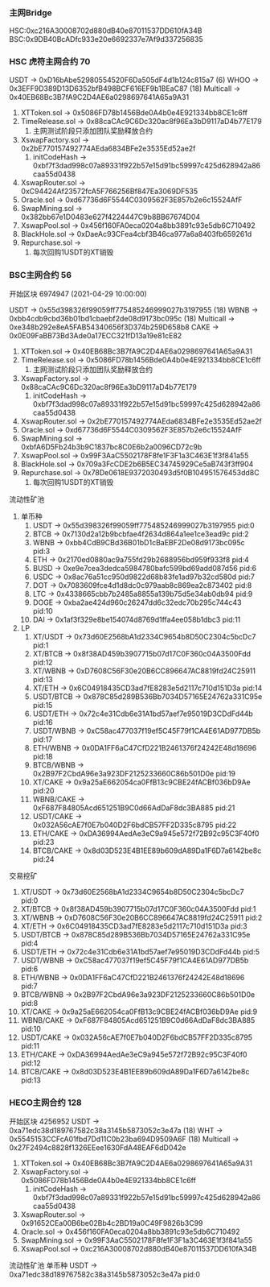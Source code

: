 ### 主网Bridge
HSC:0xc216A30008702d880dB40e87011537DD610fA34B
BSC:0x9DB40BcADfc933e20e6692337e7Af9d337256835

### HSC 虎符主网合约 70
USDT -> 0xD16bAbe52980554520F6Da505dF4d1b124c815a7 (6)
WHOO -> 0x3EFF9D389D13D6352bfB498BCF616EF9b1BEaC87 (18)
Multicall -> 0x40EB68Bc3B7fA9C2D4AE6a0298697641A65a9A31

1. XTToken.sol -> 0x5086FD78b1456Bde0A4b0e4E921334bb8CE1c6ff
2. TimeRelease.sol -> 0x88caCAc9C6Dc320ac8f96Ea3bD9117aD4b77E179
    1. 主网测试阶段只添加团队奖励释放合约
3. XswapFactory.sol -> 0x2bE770157492774AEda6834BFe2e3535Ed52ae2f
    1. initCodeHash -> 0xbf7f3dad998c07a89331f922b57e15d91bc59997c425d628942a86caa55d0438
4. XswapRouter.sol -> 0xC94424Af23572fcA5F766256Bf847Ea3069DF535
5. Oracle.sol -> 0xd67736d6F5544C0309562F3E857b2e6c15524AfF
6. SwapMining.sol -> 0x382bb67e1D0483e627f4224447C9b8BB67674D04
7. XswapPool.sol -> 0x456f160FA0eca0204a8bb3891c93e5db6C710492
8. BlackHole.sol -> 0xDaeAc93CFea4cbf3B46ca977a6a8403fb659261d
9. Repurchase.sol -> 
    1. 每次回购1USDT的XT销毁










### BSC主网合约 56
开始区块 6974947 (2021-04-29 10:00:00)

USDT -> 0x55d398326f99059ff775485246999027b3197955 (18)
WBNB -> 0xbb4cdb9cbd36b01bd1cbaebf2de08d9173bc095c (18)
Multicall -> 0xe348b292e8eA5FAB54340656f3D374b259D658b8
CAKE -> 0x0E09FaBB73Bd3Ade0a17ECC321fD13a19e81cE82

1. XTToken.sol -> 0x40EB68Bc3B7fA9C2D4AE6a0298697641A65a9A31
2. TimeRelease.sol -> 0x5086FD78b1456Bde0A4b0e4E921334bb8CE1c6ff
    1. 主网测试阶段只添加团队奖励释放合约
3. XswapFactory.sol -> 0x88caCAc9C6Dc320ac8f96Ea3bD9117aD4b77E179
    1. initCodeHash -> 0xbf7f3dad998c07a89331f922b57e15d91bc59997c425d628942a86caa55d0438
4. XswapRouter.sol -> 0x2bE770157492774AEda6834BFe2e3535Ed52ae2f
5. Oracle.sol -> 0xd67736d6F5544C0309562F3E857b2e6c15524AfF
6. SwapMining.sol -> 0xbfA6D5Fb24b3b9C1837bc8C0E6b2a0096CD72c9b
7. XswapPool.sol -> 0x99F3AaC5502178F8fe1F3F1a3C463E1f3f841a55
8. BlackHole.sol -> 0x709a3FcCDE2b6B5EC34745929Ce5aB743f3ff904
9. Repurchase.sol -> 0x78De0618E9372030493d5f0B104951576453dd8C
    1. 每次回购1USDT的XT销毁


流动性矿池
1. 单币种 
    1. USDT -> 0x55d398326f99059ff775485246999027b3197955  pid:0
    2. BTCB	-> 0x7130d2a12b9bcbfae4f2634d864a1ee1ce3ead9c  pid:2
    3. WBNB -> 0xbb4CdB9CBd36B01bD1cBaEBF2De08d9173bc095c  pid:3
    4. ETH -> 0x2170ed0880ac9a755fd29b2688956bd959f933f8   pid:4
    5. BUSD -> 0xe9e7cea3dedca5984780bafc599bd69add087d56  pid:6
    6. USDC -> 0x8ac76a51cc950d9822d68b83fe1ad97b32cd580d  pid:7
    7. DOT -> 0x7083609fce4d1d8dc0c979aab8c869ea2c873402   pid:8
    8. LTC -> 0x4338665cbb7b2485a8855a139b75d5e34ab0db94   pid:9
    9. DOGE -> 0xba2ae424d960c26247dd6c32edc70b295c744c43  pid:10
    10. DAI -> 0x1af3f329e8be154074d8769d1ffa4ee058b1dbc3  pid:11
2. LP
    1. XT/USDT -> 0x73d60E2568bA1d2334C9654b8D50C2304c5bcDc7 pid:1
    2. XT/BTCB -> 0x8f38AD459b3907715b07d17C0F360c04A3500Fdd pid:12
    3. XT/WBNB -> 0xD7608C56F30e20B6CC896647AC8819fd24C25911 pid:13
    4. XT/ETH -> 0x6C04918435CD3ad7fE8283e5d2117c710d151D3a pid:14
    5. USDT/BTCB -> 0x878C85d289B536Bb7034D57165E24762a331C95e pid:15
    6. USDT/ETH -> 0x72c4e31Cdb6e31A1bd57aef7e95019D3CDdFd44b pid:16
    7. USDT/WBNB -> 0xC58ac477037f19ef5C45F79f1CA4E61AD977DB5b pid:17
    8. ETH/WBNB -> 0x0DA1FF6aC47CfD221B2461376f24242E48d18696 pid:18
    9. BTCB/WBNB -> 0x2B97F2CbdA96e3a923DF2125233660C86b501D0e pid:19
    10. XT/CAKE -> 0x9a25aE662054ca0FfB13c9CBE24fACBf036bD9Ae pid:20
    11. WBNB/CAKE -> 0xF687F84805Acd651251B9C0d66AdDaF8dc3BA885 pid:21
    12. USDT/CAKE -> 0x032A56cAE7f0E7b040D2F6bdCB57FF2D335c8795 pid:22
    13. ETH/CAKE -> 0xDA36994AedAe3eC9a945e572f72B92c95C3F40f0 pid:23
    14. BTCB/CAKE -> 0x8d03D523E4B1EE89b609dA89Da1F6D7a6142be8c pid:24

交易挖矿
1. XT/USDT -> 0x73d60E2568bA1d2334C9654b8D50C2304c5bcDc7 pid:0
2. XT/BTCB -> 0x8f38AD459b3907715b07d17C0F360c04A3500Fdd pid:1
3. XT/WBNB -> 0xD7608C56F30e20B6CC896647AC8819fd24C25911 pid:2
4. XT/ETH -> 0x6C04918435CD3ad7fE8283e5d2117c710d151D3a pid:3
5. USDT/BTCB -> 0x878C85d289B536Bb7034D57165E24762a331C95e pid:4
6. USDT/ETH -> 0x72c4e31Cdb6e31A1bd57aef7e95019D3CDdFd44b pid:5
7. USDT/WBNB -> 0xC58ac477037f19ef5C45F79f1CA4E61AD977DB5b pid:6
8. ETH/WBNB -> 0x0DA1FF6aC47CfD221B2461376f24242E48d18696 pid:7
9. BTCB/WBNB -> 0x2B97F2CbdA96e3a923DF2125233660C86b501D0e pid:8
10. XT/CAKE -> 0x9a25aE662054ca0FfB13c9CBE24fACBf036bD9Ae pid:9
11. WBNB/CAKE -> 0xF687F84805Acd651251B9C0d66AdDaF8dc3BA885 pid:10
12. USDT/CAKE -> 0x032A56cAE7f0E7b040D2F6bdCB57FF2D335c8795 pid:11
13. ETH/CAKE -> 0xDA36994AedAe3eC9a945e572f72B92c95C3F40f0 pid:12
14. BTCB/CAKE -> 0x8d03D523E4B1EE89b609dA89Da1F6D7a6142be8c pid:13































### HECO主网合约 128
开始区块 4256952
USDT -> 0xa71edc38d189767582c38a3145b5873052c3e47a (18)
WHT -> 0x5545153CCFcA01fbd7Dd11C0b23ba694D9509A6F (18)
Multicall -> 0x27F2494c8828f1326EEee1630FdA48EAF6dD042e

1. XTToken.sol -> 0x40EB68Bc3B7fA9C2D4AE6a0298697641A65a9A31
3. XswapFactory.sol -> 0x5086FD78b1456Bde0A4b0e4E921334bb8CE1c6ff
    1. initCodeHash -> 0xbf7f3dad998c07a89331f922b57e15d91bc59997c425d628942a86caa55d0438
4. XswapRouter.sol -> 0x91652CEa00B6be02Bb4c2BD19a0C49F9826b3C99
5. Oracle.sol -> 0x456f160FA0eca0204a8bb3891c93e5db6C710492
6. SwapMining.sol -> 0x99F3AaC5502178F8fe1F3F1a3C463E1f3f841a55
7. XswapPool.sol -> 0xc216A30008702d880dB40e87011537DD610fA34B

流动性矿池
单币种 USDT -> 0xa71edc38d189767582c38a3145b5873052c3e47a  pid:0
